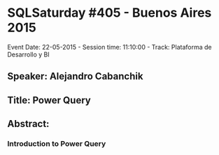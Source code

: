 # SQLSaturday #405 - Buenos Aires 2015
Event Date: 22-05-2015 - Session time: 11:10:00 - Track: Plataforma de Desarrollo y BI
## Speaker: Alejandro Cabanchik
## Title: Power Query
## Abstract:
### Introduction to Power Query
